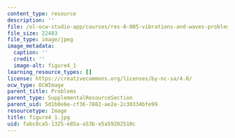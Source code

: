 ```yaml
---
content_type: resource
description: ''
file: /ol-ocw-studio-app/courses/res-8-005-vibrations-and-waves-problem-solving-fall-2012/fabc8ca51325e85aa53be5a59202510c_figure4_1.jpg
file_size: 22483
file_type: image/jpeg
image_metadata:
  caption: ''
  credit: ''
  image-alt: figure4_1
learning_resource_types: []
license: https://creativecommons.org/licenses/by-nc-sa/4.0/
ocw_type: OCWImage
parent_title: Problems
parent_type: SupplementalResourceSection
parent_uid: 5d1b0e6e-cf36-7882-ae2e-2c30334bfe99
resourcetype: Image
title: figure4_1.jpg
uid: fabc8ca5-1325-e85a-a53b-e5a59202510c
---
```

